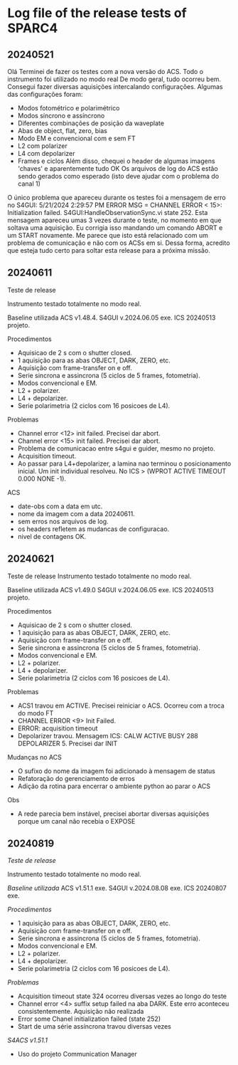 # Log file of the release tests of SPARC4


## 20240521

Olá
Terminei de fazer os testes com a nova versão do ACS.
Todo o instrumento foi utilizado no modo real
De modo geral, tudo ocorreu bem. Consegui fazer diversas aquisições intercalando configurações. 
Algumas das configurações foram:
- Modos fotométrico e polarimétrico
- Modos síncrono e assíncrono
- Diferentes combinações de posição da waveplate
- Abas de object, flat, zero, bias
- Modo EM e convencional com e sem FT
- L2 com polarizer
- L4 com depolarizer
- Frames e ciclos
Além disso, chequei o header de algumas imagens 'chaves' e aparentemente tudo OK
Os arquivos de log do ACS estão sendo gerados como esperado (isto deve ajudar com o problema do canal 1)

O único problema que apareceu durante os testes foi a mensagem de erro no S4GUI:
5/21/2024 2:29:57 PM  ERROR MSG = CHANNEL ERROR < 15>: Initialization failed. S4GUI:HandleObservationSync.vi state 252.
Esta mensagem apareceu umas 3 vezes durante o teste, no momento em que soltava uma aquisição.
Eu corrigia isso mandando um comando ABORT e um START novamente.
Me parece que isto está relacionado com um problema de comunicação e não com os ACSs em si.
Dessa forma, acredito que esteja tudo certo para soltar esta release para a próxima missão.

## 20240611

Teste de release

Instrumento testado totalmente no modo real.

Baseline utilizada
ACS v1.48.4.
S4GUI v.2024.06.05 exe.
ICS 20240513 projeto.

Procedimentos
- Aquisicao de 2 s com o shutter closed.
- 1 aquisição para as abas OBJECT, DARK, ZERO, etc.
- Aquisição com frame-transfer on e off.
- Serie sincrona e assincrona (5 ciclos de 5 frames, fotometria).
- Modos convencional e EM.
- L2 + polarizer.
- L4 + depolarizer.
- Serie polarimetria (2 ciclos com 16 posicoes de L4).

Problemas
- Channel error <12> init failed. Precisei dar abort.
- Channel error <15> init failed. Precisei dar abort.
- Problema de comunicacao entre s4gui e guider, mesmo no projeto.
- Acquisition timeout.
- Ao passar para L4+depolarizer, a lamina nao terminou o posicionamento inicial. Um init individual resolveu. No ICS > (WPROT ACTIVE TIMEOUT 0.000 NONE -1).

ACS
- date-obs com a data em utc.
- nome da imagem com a data 20240611.
- sem erros nos arquivos de log.
- os headers refletem as mudancas de configuracao.
- nivel de contagens OK.

## 20240621

Teste de release
Instrumento testado totalmente no modo real.

Baseline utilizada
ACS v1.49.0
S4GUI v.2024.06.05 exe.
ICS 20240513 projeto.

Procedimentos
- Aquisicao de 2 s com o shutter closed.
- 1 aquisição para as abas OBJECT, DARK, ZERO, etc.
- Aquisição com frame-transfer on e off.
- Serie sincrona e assincrona (5 ciclos de 5 frames, fotometria).
- Modos convencional e EM.
- L2 + polarizer.
- L4 + depolarizer.
- Serie polarimetria (2 ciclos com 16 posicoes de L4).

Problemas
- ACS1 travou em ACTIVE. Precisei reiniciar o ACS. Ocorreu com a troca do modo FT
- CHANNEL ERROR <9> Init Failed.
- ERROR: acquisition timeout
- Depolarizer travou. Mensagem ICS: CALW ACTIVE BUSY 288 DEPOLARIZER 5. Precisei dar INIT

Mudanças no ACS
- O sufixo do nome da imagem foi adicionado à mensagem de status
- Refatoração do gerenciamento de erros
- Adição da rotina para encerrar o ambiente python ao parar o ACS

Obs
- A rede parecia bem instável, precisei abortar diversas aquisições porque um canal não recebia o EXPOSE

## 20240819

*Teste de release*

Instrumento testado totalmente no modo real.

*Baseline utilizada*
ACS v1.51.1 exe.
S4GUI v.2024.08.08 exe.
ICS 20240807 exe.

*Procedimentos*
- 1 aquisição para as abas OBJECT, DARK, ZERO, etc.
- Aquisição com frame-transfer on e off.
- Serie sincrona e assincrona (5 ciclos de 5 frames, fotometria).
- Modos convencional e EM.
- L2 + polarizer.
- L4 + depolarizer.
- Serie polarimetria (2 ciclos com 16 posicoes de L4).

*Problemas*
- Acquisition timeout state 324 ocorreu diversas vezes ao longo do teste
- Channel error <4> suffix setup failed na aba DARK. Este erro aconteceu consistentemente. Aquisição não realizada
- Error some Chanel initialization failed (state 252)
- Start de uma série assíncrona travou diversas vezes

*S4ACS v1.51.1*
- Uso do projeto Communication Manager